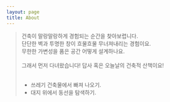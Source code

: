 ```yaml
---
layout: page
title: About
---
```


> 건축이 말랑말랑하게 경험되는 순간을 찾아보렵니다.<br/>
> 단단한 벽과 투명한 창이 흐물흐물 무너져내리는 경험이요.<br/>
> 무한한 가변성을 품은 공간 어떻게 설계하나요.<br/>
> <br/>
> 그래서 먼저 다녀왔습니다! 답사 혹은 오늘날의 건축적 산책이요!
> <br/>
> <br/>
> + 쓰레기 건축물에서 빠져 나오기.<br/>
> + 대지 위에서 동선을 탐색하기.
